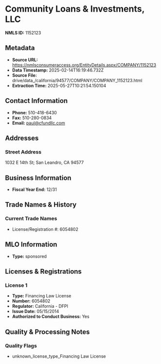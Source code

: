 # Community Loans & Investments, LLC

**NMLS ID:** 1152123

## Metadata
- **Source URL:** https://nmlsconsumeraccess.org/EntityDetails.aspx/COMPANY/1152123
- **Data Timestamp:** 2025-02-14T16:19:46.732Z
- **Source File:** drive/data_/california/94577/COMPANY/COMPANY_1152123.html
- **Extraction Time:** 2025-05-27T10:21:54.150104

## Contact Information
- **Phone:** 510-418-6430
- **Fax:** 510-280-0834
- **Email:** paul@cfundllc.com

## Addresses
### Street Address
1032 E 14th St; San Leandro, CA 94577

## Business Information
- **Fiscal Year End:** 12/31

## Trade Names & History
### Current Trade Names
- License/Registration #: 6054802

## MLO Information
- **Type:** sponsored

## Licenses & Registrations

### License 1
- **Type:** Financing Law License
- **Number:** 6054802
- **Regulator:** California - DFPI
- **Issue Date:** 05/15/2014
- **Authorized to Conduct Business:** Yes

## Quality & Processing Notes
### Quality Flags
- unknown_license_type_Financing Law License

